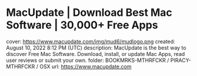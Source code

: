 # MacUpdate | Download Best Mac Software | 30,000+ Free Apps

cover: https://www.macupdate.com/img/mud6/mudlogo.png
created: August 10, 2022 8:12 PM (UTC)
description: MacUpdate is the best way to discover Free Mac Software. Download, install, or update Mac Apps, read user reviews or submit your own.
folder: BOOKMRKS-MTHRFCKR / PIRACY-MTHRFCKR / OSX
url: https://www.macupdate.com